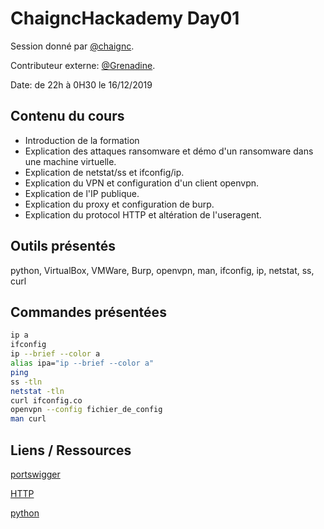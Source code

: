 # ChaigncHackademy Day01
Session donné par [@chaignc][@chaignc].

Contributeur externe: [@Grenadine][@Grenadine].

Date: de 22h à 0H30 le 16/12/2019

## Contenu du cours

* Introduction de la formation
* Explication des attaques ransomware et démo d'un ransomware dans une machine virtuelle.
* Explication de netstat/ss et ifconfig/ip.
* Explication du VPN et configuration d'un client openvpn.
* Explication de l'IP publique.
* Explication du proxy et configuration de burp.
* Explication du protocol HTTP et altération de l'useragent.

## Outils présentés

python, VirtualBox, VMWare, Burp, openvpn, man, ifconfig, ip, netstat, ss, curl

## Commandes présentées
```sh
ip a
ifconfig
ip --brief --color a
alias ipa="ip --brief --color a"
ping
ss -tln
netstat -tln
curl ifconfig.co
openvpn --config fichier_de_config
man curl
```

## Liens / Ressources
[portswigger](https://portswigger.net/burp/communitydownload)

[HTTP](https://fr.wikipedia.org/wiki/Hypertext_Transfer_Protocol)

[python](https://www.python.org/)


[@chaignc]:https://twitter.com/chaignc
[hexpresso]:https://hexpresso.github.io
[@Grenadine]:https://twitter.com/Greynardine
[@SaxX]:https://twitter.com/_saxx_
